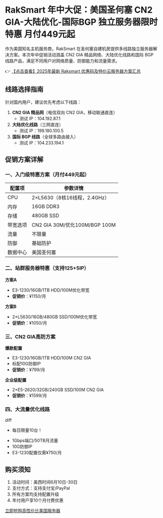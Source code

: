 # RakSmart 年中大促：美国圣何塞 CN2 GIA-大陆优化-国际BGP 独立服务器限时特惠 月付449元起

作为美国知名主机服务商，RakSmart 在圣何塞自建机房提供多线路独立服务器解决方案。本次年中促销活动涵盖 CN2 GIA 精品网络、大陆优化线路和国际 BGP 线路产品，满足不同用户对网络质量、防御能力和流量需求。

👉 [【点击查看】2025年最新 Raksmart 优惠码及特价云服务器方案汇总](https://bit.ly/raksmart)

## 线路选择指南

针对国内用户，建议优先考虑以下线路：
1. **CN2 GIA 精品网**（电信双向 CN2 GIA，移动联通直连）
   - 测试 IP：104.192.87.1
2. **大陆优化线路**（三网直连）
   - 测试 IP：199.180.100.5
3. **国际 BGP 线路**（全球多路由接入）
   - 测试 IP：104.233.194.1

## 促销方案详解

### 一、入门级特惠方案（月付449元起）
| 配置项       | 参数详情                     |
|--------------|----------------------------|
| CPU          | 2×L5630（8核16线程，2.4GHz）|
| 内存         | 16GB DDR3                  |
| 存储         | 480GB SSD                  |
| 带宽选项     | CN2 GIA 30M/优化100M/BGP 100M|
| 流量         | 不限量                     |
| 防御         | 基础防护                   |
| 数据中心     | 美国圣何塞                 |

### 二、站群服务器特惠（支持125+5IP）
**方案A**  
- E3-1230/16GB/1TB HDD/100M优化带宽  
- **促销价**：¥1150/月  

**方案B**  
- 2×L5630/16GB/480GB SSD/100M优化带宽  
- **促销价**：¥1050/月  

### 三、CN2 GIA高防方案
**爆款配置**  
- E3-1230/16GB/1TB HDD/100M CN2 GIA  
- 标配10G防御IP  
- **促销价**：¥799/月  

**企业级配置**  
- 2×E5-2620/32GB/240GB SSD/100M CN2 GIA  
- **促销价**：¥1599/月  

### 四、大流量优化线路
diff
+ 每日限量10台！

- 1Gbps端口/50TB月流量  
- 10G防御IP  
- E3-1230配置仅需¥750/月  

## 购买须知
1. 活动时间：美西时间6月10日-30日
2. 支付方式：支持支付宝/PayPal
3. 所有方案均支持配置升级
4. 年付用户享10个月付费优惠

[立即抢购高性价比美国服务器](https://bit.ly/raksmart)